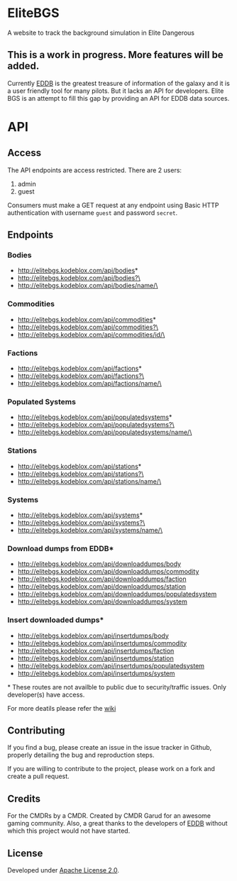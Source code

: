 # EliteBGS

A website to track the background simulation in Elite Dangerous

## This is a work in progress. More features will be added.

Currently [EDDB](https://eddb.io/) is the greatest treasure of information of the galaxy and it is a user friendly tool for many pilots. But it lacks an API for developers. Elite BGS is an attempt to fill this gap by providing an API for EDDB data sources.

# API

## Access

The API endpoints are access restricted. There are 2 users:

1. admin
2. guest

Consumers must make a GET request at any endpoint using Basic HTTP authentication with username `guest` and password `secret`.

## Endpoints

### Bodies

- http://elitebgs.kodeblox.com/api/bodies*
- http://elitebgs.kodeblox.com/api/bodies?\<params>
- http://elitebgs.kodeblox.com/api/bodies/name/\<body name>

### Commodities

- http://elitebgs.kodeblox.com/api/commodities*
- http://elitebgs.kodeblox.com/api/commodities?\<params>
- http://elitebgs.kodeblox.com/api/commodities/id/\<commodity id>

### Factions

- http://elitebgs.kodeblox.com/api/factions*
- http://elitebgs.kodeblox.com/api/factions?\<params>
- http://elitebgs.kodeblox.com/api/factions/name/\<faction name>

### Populated Systems

- http://elitebgs.kodeblox.com/api/populatedsystems*
- http://elitebgs.kodeblox.com/api/populatedsystems?\<params>
- http://elitebgs.kodeblox.com/api/populatedsystems/name/\<system name>

### Stations

- http://elitebgs.kodeblox.com/api/stations*
- http://elitebgs.kodeblox.com/api/stations?\<params>
- http://elitebgs.kodeblox.com/api/stations/name/\<station name>

### Systems

- http://elitebgs.kodeblox.com/api/systems*
- http://elitebgs.kodeblox.com/api/systems?\<params>
- http://elitebgs.kodeblox.com/api/systems/name/\<system name>

### Download dumps from EDDB*

- http://elitebgs.kodeblox.com/api/downloaddumps/body
- http://elitebgs.kodeblox.com/api/downloaddumps/commodity
- http://elitebgs.kodeblox.com/api/downloaddumps/faction
- http://elitebgs.kodeblox.com/api/downloaddumps/station
- http://elitebgs.kodeblox.com/api/downloaddumps/populatedsystem
- http://elitebgs.kodeblox.com/api/downloaddumps/system

### Insert downloaded dumps*

- http://elitebgs.kodeblox.com/api/insertdumps/body
- http://elitebgs.kodeblox.com/api/insertdumps/commodity
- http://elitebgs.kodeblox.com/api/insertdumps/faction
- http://elitebgs.kodeblox.com/api/insertdumps/station
- http://elitebgs.kodeblox.com/api/insertdumps/populatedsystem
- http://elitebgs.kodeblox.com/api/insertdumps/system

\* These routes are not availble to public due to security/traffic issues. Only developer(s) have access.

For more deatils please refer the [wiki](https://github.com/SayakMukhopadhyay/elitebgs/wiki "EliteBGS Wiki")

## Contributing

If you find a bug, please create an issue in the issue tracker in Github, properly detailing the bug and reproduction steps.

If you are willing to contribute to the project, please work on a fork and create a pull request.

## Credits

For the CMDRs by a CMDR. Created by CMDR Garud for an awesome gaming community. Also, a great thanks to the developers of [EDDB](https://eddb.io/) without which this project would not have started.

## License

Developed under [Apache License 2.0](https://choosealicense.com/licenses/apache-2.0/).